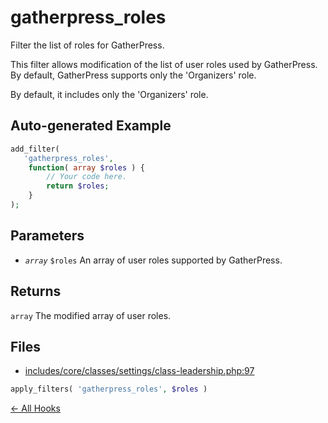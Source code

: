 # gatherpress_roles


Filter the list of roles for GatherPress.

This filter allows modification of the list of user roles used by GatherPress.
By default, GatherPress supports only the 'Organizers' role.


By default, it includes only the 'Organizers' role.

## Auto-generated Example

```php
add_filter(
   'gatherpress_roles',
    function( array $roles ) {
        // Your code here.
        return $roles;
    }
);
```

## Parameters

- *`array`* `$roles` An array of user roles supported by GatherPress.

## Returns

`array` The modified array of user roles.

## Files

- [includes/core/classes/settings/class-leadership.php:97](https://github.com/GatherPress/gatherpress/blob/develop/includes/core/classes/settings/class-leadership.php#L97)
```php
apply_filters( 'gatherpress_roles', $roles )
```



[← All Hooks](Hooks)
